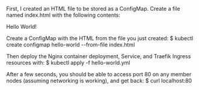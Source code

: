 First, I created an HTML file to be stored as a ConfigMap. Create a file named index.html with the following contents:

<html>
<head>
  <title>Hello World!</title>
</head>
<body>Hello World!</body>
</html>

Create a ConfigMap with the HTML from the file you just created:
$ kubectl create configmap hello-world --from-file index.html

Then deploy the Nginx container deployment, Service, and Traefik Ingress resources with:
$ kubectl apply -f hello-world.yml

After a few seconds, you should be able to access port 80 on any member nodes (assuming networking is working), and get back:
$ curl localhost:80
